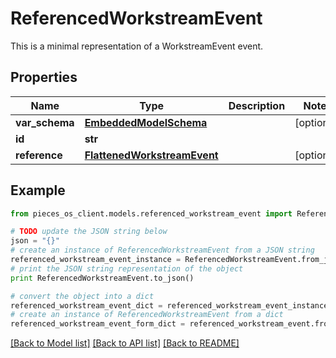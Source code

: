 # ReferencedWorkstreamEvent

This is a minimal representation of a WorkstreamEvent event.

## Properties
Name | Type | Description | Notes
------------ | ------------- | ------------- | -------------
**var_schema** | [**EmbeddedModelSchema**](EmbeddedModelSchema.md) |  | [optional] 
**id** | **str** |  | 
**reference** | [**FlattenedWorkstreamEvent**](FlattenedWorkstreamEvent.md) |  | [optional] 

## Example

```python
from pieces_os_client.models.referenced_workstream_event import ReferencedWorkstreamEvent

# TODO update the JSON string below
json = "{}"
# create an instance of ReferencedWorkstreamEvent from a JSON string
referenced_workstream_event_instance = ReferencedWorkstreamEvent.from_json(json)
# print the JSON string representation of the object
print ReferencedWorkstreamEvent.to_json()

# convert the object into a dict
referenced_workstream_event_dict = referenced_workstream_event_instance.to_dict()
# create an instance of ReferencedWorkstreamEvent from a dict
referenced_workstream_event_form_dict = referenced_workstream_event.from_dict(referenced_workstream_event_dict)
```
[[Back to Model list]](../README.md#documentation-for-models) [[Back to API list]](../README.md#documentation-for-api-endpoints) [[Back to README]](../README.md)


